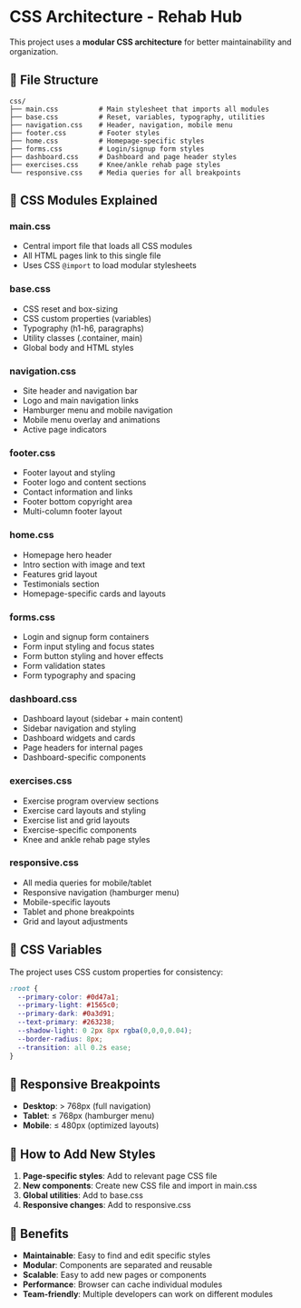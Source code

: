 # CSS Architecture - Rehab Hub

This project uses a **modular CSS architecture** for better maintainability and organization.

## 📁 File Structure

```
css/
├── main.css          # Main stylesheet that imports all modules
├── base.css          # Reset, variables, typography, utilities
├── navigation.css    # Header, navigation, mobile menu
├── footer.css        # Footer styles
├── home.css          # Homepage-specific styles
├── forms.css         # Login/signup form styles
├── dashboard.css     # Dashboard and page header styles
├── exercises.css     # Knee/ankle rehab page styles
└── responsive.css    # Media queries for all breakpoints
```

## 🎯 CSS Modules Explained

### **main.css**
- Central import file that loads all CSS modules
- All HTML pages link to this single file
- Uses CSS `@import` to load modular stylesheets

### **base.css**
- CSS reset and box-sizing
- CSS custom properties (variables)
- Typography (h1-h6, paragraphs)
- Utility classes (.container, main)
- Global body and HTML styles

### **navigation.css**
- Site header and navigation bar
- Logo and main navigation links
- Hamburger menu and mobile navigation
- Mobile menu overlay and animations
- Active page indicators

### **footer.css**
- Footer layout and styling
- Footer logo and content sections
- Contact information and links
- Footer bottom copyright area
- Multi-column footer layout

### **home.css**
- Homepage hero header
- Intro section with image and text
- Features grid layout
- Testimonials section
- Homepage-specific cards and layouts

### **forms.css**
- Login and signup form containers
- Form input styling and focus states
- Form button styling and hover effects
- Form validation states
- Form typography and spacing

### **dashboard.css**
- Dashboard layout (sidebar + main content)
- Sidebar navigation and styling
- Dashboard widgets and cards
- Page headers for internal pages
- Dashboard-specific components

### **exercises.css**
- Exercise program overview sections
- Exercise card layouts and styling
- Exercise list and grid layouts
- Exercise-specific components
- Knee and ankle rehab page styles

### **responsive.css**
- All media queries for mobile/tablet
- Responsive navigation (hamburger menu)
- Mobile-specific layouts
- Tablet and phone breakpoints
- Grid and layout adjustments

## 🎨 CSS Variables

The project uses CSS custom properties for consistency:

```css
:root {
  --primary-color: #0d47a1;
  --primary-light: #1565c0;
  --primary-dark: #0a3d91;
  --text-primary: #263238;
  --shadow-light: 0 2px 8px rgba(0,0,0,0.04);
  --border-radius: 8px;
  --transition: all 0.2s ease;
}
```

## 📱 Responsive Breakpoints

- **Desktop**: > 768px (full navigation)
- **Tablet**: ≤ 768px (hamburger menu)
- **Mobile**: ≤ 480px (optimized layouts)

## 🔧 How to Add New Styles

1. **Page-specific styles**: Add to relevant page CSS file
2. **New components**: Create new CSS file and import in main.css
3. **Global utilities**: Add to base.css
4. **Responsive changes**: Add to responsive.css

## 🎯 Benefits

- **Maintainable**: Easy to find and edit specific styles
- **Modular**: Components are separated and reusable  
- **Scalable**: Easy to add new pages or components
- **Performance**: Browser can cache individual modules
- **Team-friendly**: Multiple developers can work on different modules
